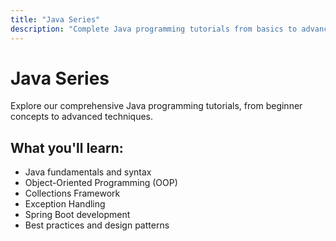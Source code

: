 ```yaml
---
title: "Java Series"
description: "Complete Java programming tutorials from basics to advanced concepts"
---
```


# Java Series

Explore our comprehensive Java programming tutorials, from beginner concepts to advanced techniques.

## What you'll learn:
- Java fundamentals and syntax
- Object-Oriented Programming (OOP)
- Collections Framework
- Exception Handling
- Spring Boot development
- Best practices and design patterns